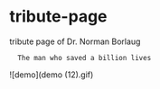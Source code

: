 # tribute-page
tribute page of
Dr. Norman Borlaug

      The man who saved a billion lives
      

![demo](demo (12).gif)
